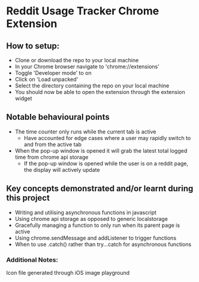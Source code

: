 # Reddit Usage Tracker Chrome Extension

## How to setup:
- Clone or download the repo to your local machine
- In your Chrome browser navigate to 'chrome://extensions'
- Toggle 'Developer mode' to on
- Click on 'Load unpacked'
- Select the directory containing the repo on your local machine
- You should now be able to open the extension through the extension widget

## Notable behavioural points
- The time counter only runs while the current tab is active
  - Have accounted for edge cases where a user may rapidly switch to and from the active tab
- When the pop-up window is opened it will grab the latest total logged time from chrome api storage
  - If the pop-up window is opened while the user is on a reddit page, the display will actively update

## Key concepts demonstrated and/or learnt during this project
- Writing and utilising asynchronous functions in javascript
- Using chrome api storage as opposed to generic localstorage
- Gracefully managing a function to only run when its parent page is active
- Using chrome.sendMessage and addListener to trigger functions
- When to use .catch() rather than try...catch for asynchronous functions

### Additional Notes:
Icon file generated through iOS image playground
